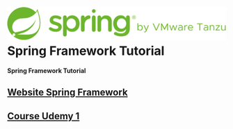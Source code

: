 # <img src="/image/logo.svg" alt="Spring logo"> Spring Framework Tutorial
#### Spring Framework Tutorial
## [Website Spring Framework](https://spring.io/)  
## [Course Udemy 1](https://www.udemy.com/course/spring-tutorial-for-beginners/)
